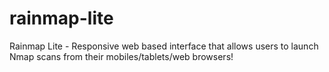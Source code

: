 # rainmap-lite
Rainmap Lite - Responsive web based interface that allows users to launch Nmap scans from their mobiles/tablets/web browsers!
